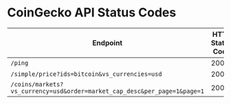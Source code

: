 # CoinGecko API Status Codes
| Endpoint | HTTP Status Code |
| ---------| ----------------- |
| `/ping` | 200 |
| `/simple/price?ids=bitcoin&vs_currencies=usd` | 200 |
| `/coins/markets?vs_currency=usd&order=market_cap_desc&per_page=1&page=1` | 200 |
